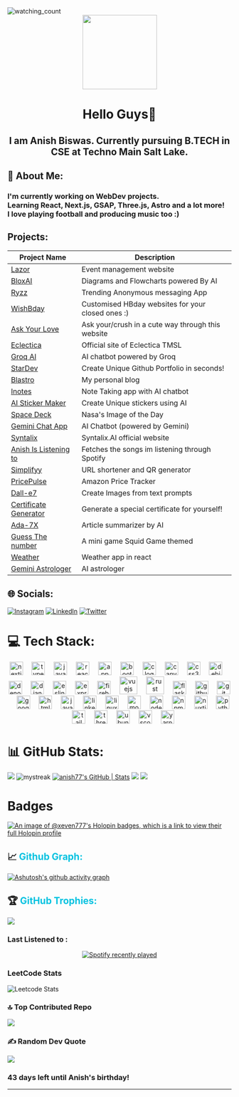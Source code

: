 <img src="https://widgetbite.com/stats/Xeven777" alt="watching_count" />
<div align="center">
  <img height="167" src="https://i.postimg.cc/DZnhjwcV/Picsart-23-04-29-21-15-27-064.jpg"  />
</div>
<p><h1 align="center" style="text-decoration: none; cursor: none;">Hello Guys👋<br/></h1>
<h2 align="center">I am Anish Biswas. Currently pursuing B.TECH in CSE at Techno Main Salt Lake.</h2></p>

## 💫 About Me:
### I'm currently working on WebDev projects.<br>Learning React, Next.js, GSAP, Three.js, Astro and a lot more!<br>I love playing football and producing music too :)  

## Projects:
| Project Name                                               | Description                  |
| ---------------------------------------------------------- | ---------------------------- |
| [Lazor](https://lazor.vercel.app/)               | Event management website          |
| [BloxAI](https://blox-ai.vercel.app/)      | Diagrams and Flowcharts powered By AI    |
| [Ryzz](https://ryzz.vercel.app/)     | Trending Anonymous messaging App  |
| [WishBday](https://wishbday.me/)      | Customised HBday websites for your closed ones :)    |
| [Ask Your Love ](https://github.com/Xeven777/valentine2)  | Ask your/crush in a cute way through this website  |
| [Eclectica](https://eclecticatmsl.tech/)    | Official site of Eclectica TMSL     |
| [Groq AI](https://groq-ai.vercel.app/)     | AI chatbot powered by Groq  |
| [StarDev](https://stardev.vercel.app/) | Create Unique Github Portfolio in seconds! |
| [Blastro](https://blastro.netlify.app/)      | My personal blog     |
| [Inotes](https://inotes-gpt.vercel.app/)             | Note Taking app with AI chatbot         |
|[AI Sticker Maker ](https://sticker-gen.vercel.app/)|Create Unique stickers using AI | 
| [Space Deck](https://space-deck.netlify.app/)      | Nasa's Image of the Day   |
| [Gemini Chat App](https://geminix-pro.vercel.app/)               | AI Chatbot (powered by Gemini)          |
| [Syntalix](https://www.syntalixai.in/)      | Syntalix.AI official website   |
| [Anish Is Listening to](https://anish-is-listening-to.vercel.app/)             | Fetches the songs im listening through Spotify          |
| [Simplifyy](https://simplifyy.vercel.app/)      | URL shortener and QR generator   |
| [PricePulse](https://price-trackerx.vercel.app/)    | Amazon Price Tracker   |
|[Dall-e7](https://dall-e7.vercel.app/)| Create Images from text prompts|
| [Certificate Generator](https://certificate-gen.netlify.app/)    | Generate a special certificate for yourself!   |
| [Ada-7X ](https://ada-7x.netlify.app/)   |   Article summarizer by AI   |
| [Guess The number](https://guess-d-num.netlify.app/)     | A mini game Squid Game themed   |
| [Weather](https://yo-weather.vercel.app/)     | Weather app in react   |
| [Gemini Astrologer](https://gemini-the-astro.vercel.app/)   | AI astrologer     |




## 🌐 Socials:
[![Instagram](https://img.shields.io/badge/Instagram-%23E4405F.svg?logo=Instagram&logoColor=white)](https://instagram.com/anish_biswas_7_) [![LinkedIn](https://img.shields.io/badge/LinkedIn-%230077B5.svg?logo=linkedin&logoColor=white)](https://linkedin.com/in/anishbiswas777) [![Twitter](https://img.shields.io/badge/Twitter-%231DA1F2.svg?logo=Twitter&logoColor=white)](https://twitter.com/xevenbiswas)


# 💻 Tech Stack:

<div align="center">
  <img src="https://img.shields.io/badge/Next.js-000000?logo=nextdotjs&logoColor=white&style=for-the-badge" height="30" alt="nextjs logo"  />
  <img width="12" />
  <img src="https://img.shields.io/badge/TypeScript-3178C6?logo=typescript&logoColor=white&style=for-the-badge" height="30" alt="typescript logo"  />
  <img width="12" />
  <img src="https://img.shields.io/badge/JavaScript-F7DF1E?logo=javascript&logoColor=black&style=for-the-badge" height="30" alt="javascript logo"  />
  <img width="12" />
  <img src="https://img.shields.io/badge/React-61DAFB?logo=react&logoColor=black&style=for-the-badge" height="30" alt="react logo"  />
  <img width="12" />
  <img src="https://img.shields.io/badge/Appwrite-F02E65?logo=appwrite&logoColor=white&style=for-the-badge" height="30" alt="appwrite logo"  />
  <img width="12" />
  <img src="https://img.shields.io/badge/Bootstrap-7952B3?logo=bootstrap&logoColor=white&style=for-the-badge" height="30" alt="bootstrap logo"  />
  <img width="12" />
  <img src="https://img.shields.io/badge/C-A8B9CC?logo=c&logoColor=black&style=for-the-badge" height="30" alt="c logo"  />
  <img width="12" />
  <img src="https://img.shields.io/badge/Canva-00C4CC?logo=canva&logoColor=black&style=for-the-badge" height="30" alt="canva logo"  />
  <img width="12" />
  <img src="https://img.shields.io/badge/CSS3-1572B6?logo=css3&logoColor=white&style=for-the-badge" height="30" alt="css3 logo"  />
  <img width="12" />
  <img src="https://img.shields.io/badge/Debian-A81D33?logo=debian&logoColor=white&style=for-the-badge" height="30" alt="debian logo"  />
  <img width="12" />
  <img src="https://img.shields.io/badge/Deno-000000?logo=deno&logoColor=white&style=for-the-badge" height="30" alt="denojs logo"  />
  <img width="12" />
  <img src="https://img.shields.io/badge/Django-092E20?logo=django&logoColor=white&style=for-the-badge" height="30" alt="django logo"  />
  <img width="12" />
  <img src="https://img.shields.io/badge/ESLint-4B32C3?logo=eslint&logoColor=white&style=for-the-badge" height="30" alt="eslint logo"  />
  <img width="12" />
  <img src="https://img.shields.io/badge/Express-000000?logo=express&logoColor=white&style=for-the-badge" height="30" alt="express logo"  />
  <img width="12" />
  <img src="https://img.shields.io/badge/Firebase-FFCA28?logo=firebase&logoColor=black&style=for-the-badge" height="30" alt="firebase logo"  />
  <img width="12" />
  <img src="https://img.shields.io/badge/Vue.js-4FC08D?logo=vuedotjs&logoColor=black&style=for-the-badge" height="40" alt="vuejs logo"  />
  <img width="12" />
  <img src="https://img.shields.io/badge/Rust-000000?logo=rust&logoColor=white&style=for-the-badge" height="40" alt="rust logo"  />
  <img width="12" />
  <img src="https://img.shields.io/badge/Flask-000000?logo=flask&logoColor=white&style=for-the-badge" height="30" alt="flask logo"  />
  <img width="12" />
  <img src="https://img.shields.io/badge/GitHub-181717?logo=github&logoColor=white&style=for-the-badge" height="30" alt="github logo"  />
  <img width="12" />
  <img src="https://img.shields.io/badge/Git-F05032?logo=git&logoColor=white&style=for-the-badge" height="30" alt="git logo"  />
  <img width="12" />
  <img src="https://img.shields.io/badge/Google Cloud-4285F4?logo=googlecloud&logoColor=white&style=for-the-badge" height="30" alt="googlecloud logo"  />
  <img width="12" />
  <img src="https://img.shields.io/badge/HTML5-E34F26?logo=html5&logoColor=white&style=for-the-badge" height="30" alt="html5 logo"  />
  <img width="12" />
  <img src="https://cdn.jsdelivr.net/gh/devicons/devicon/icons/java/java-original-wordmark.svg" height="30" alt="java logo"  />
  <img width="12" />
  <img src="https://img.shields.io/badge/LinkedIn-0A66C2?logo=linkedin&logoColor=white&style=for-the-badge" height="30" alt="linkedin logo"  />
  <img width="12" />
  <img src="https://img.shields.io/badge/Linux-FCC624?logo=linux&logoColor=black&style=for-the-badge" height="30" alt="linux logo"  />
  <img width="12" />
  <img src="https://img.shields.io/badge/MongoDB-47A248?logo=mongodb&logoColor=white&style=for-the-badge" height="30" alt="mongodb logo"  />
  <img width="12" />
  <img src="https://img.shields.io/badge/Node.js-339933?logo=nodedotjs&logoColor=white&style=for-the-badge" height="30" alt="nodejs logo"  />
  <img width="12" />
  <img src="https://img.shields.io/badge/npm-CB3837?logo=npm&logoColor=white&style=for-the-badge" height="30" alt="npm logo"  />
  <img width="12" />
  <img src="https://img.shields.io/badge/Nuxt.js-00DC82?logo=nuxtdotjs&logoColor=black&style=for-the-badge" height="30" alt="nuxtjs logo"  />
  <img width="12" />
  <img src="https://img.shields.io/badge/Python-3776AB?logo=python&logoColor=white&style=for-the-badge" height="30" alt="python logo"  />
  <img width="12" />
  <img src="https://img.shields.io/badge/Tailwind CSS-06B6D4?logo=tailwindcss&logoColor=black&style=for-the-badge" height="30" alt="tailwindcss logo"  />
  <img width="12" />
  <img src="https://img.shields.io/badge/Three.js-000000?logo=threedotjs&logoColor=white&style=for-the-badge" height="30" alt="threejs logo"  />
  <img width="12" />
  <img src="https://img.shields.io/badge/Ubuntu-E95420?logo=ubuntu&logoColor=white&style=for-the-badge" height="30" alt="ubuntu logo"  />
  <img width="12" />
  <img src="https://img.shields.io/badge/Visual Studio Code-007ACC?logo=visualstudiocode&logoColor=white&style=for-the-badge" height="30" alt="vscode logo"  />
  <img width="12" />
  <img src="https://img.shields.io/badge/Yarn-2C8EBB?logo=yarn&logoColor=white&style=for-the-badge" height="30" alt="yarn logo"  />
</div>


###
# 📊 GitHub Stats:
![](https://github-readme-stats.vercel.app/api?username=Xeven777&theme=merko&hide_border=false&include_all_commits=true&count_private=true)
<img src="https://github-readme-streak-stats.herokuapp.com/?user=xeven777&theme=tokyonight" alt="mystreak"/>
[![anish77's GitHub | Stats](https://stats.quine.sh/anish77/github?theme=dark)](https://quine.sh?utm_source=widgets&utm_campaign=anish77)
![](https://github-readme-streak-stats.herokuapp.com/?username=Xeven777&theme=merko&hide_border=false)
![](https://github-readme-stats.vercel.app/api/top-langs/?username=Xeven777&theme=merko&hide_border=false&include_all_commits=true&count_private=true&layout=compact)

# Badges
[![An image of @xeven777's Holopin badges, which is a link to view their full Holopin profile](https://holopin.me/xeven777)](https://holopin.io/@xeven777)

<p><h2 style="text-decoration: none; cursor: none;">📈  <span style="color: #00c2e0">Github Graph:</span></h2></p>

[![Ashutosh's github activity graph](https://github-readme-activity-graph.vercel.app/graph?username=Xeven777&bg_color=02011e&color=ffffff&line=37ff00&point=ffffff&area=true&hide_border=true)](https://github.com/ashutosh00710/github-readme-activity-graph)

<p><h2 style="text-decoration: none; cursor: none;">🏆 <span style="color: #00c2e0">GitHub Trophies:</span></h2></p>

![](https://github-profile-trophy.vercel.app/?username=xeven777&theme=merko&no-frame=false&no-bg=false&margin-w=4)

### Last Listened to :

<div align="center">
  <a href="https://open.spotify.com/user/31vzsladd5jbnxtgtmtnkml45km4">
    <img src="https://spotify-recently-played-readme.vercel.app/api?user=31vzsladd5jbnxtgtmtnkml45km4&count=7&unique=true" alt="Spotify recently played"  />
  </a>
</div>

### LeetCode Stats
![Leetcode Stats](https://leetcard.jacoblin.cool/anishx7?theme=dark&font=montserrat&radius=6)

### 🔝 Top Contributed Repo
![](https://github-contributor-stats.vercel.app/api?username=Xeven777&limit=5&theme=tokyonight&combine_all_yearly_contributions=true)



### ✍️ Random Dev Quote
![](https://quotes-github-readme.vercel.app/api?type=horizontal&theme=dark)


<!-- BIRTHDAY_MESSAGE_START -->
### 43 days left until Anish's birthday!
<!-- BIRTHDAY_MESSAGE_END -->
---

